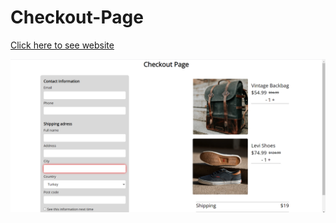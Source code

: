 # Checkout-Page
[Click here to see website](https://mustafa-3.github.io/Checkout-Page/)

![](https://github.com/mustafa-3/Checkout-Page/blob/master/images/Preview-check.png)
